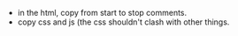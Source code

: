 - in the html, copy from start to stop comments.
- copy css and js (the css shouldn't clash with other things.
